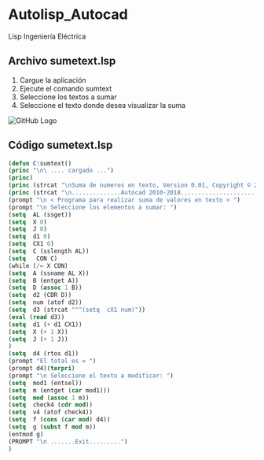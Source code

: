 # Autolisp_Autocad
Lisp Ingeniería Eléctrica

## Archivo sumetext.lsp
1. Cargue la aplicación
2. Ejecute el comando sumtext
3. Seleccione los textos a sumar
4. Seleccione el texto donde desea visualizar la suma

![GitHub Logo](https://image.ibb.co/foTs0U/SUMTEX.jpg)


## Código sumetext.lsp

```lisp
(defun C:sumtext()
(princ "\n\ .... cargado ...")
(princ)
(princ (strcat "\nSuma de numeros en texto, Version 0.01, Copyright © 2011 by Ing. Marco Polo"))
(princ (strcat "\n..............Autocad 2010-2018............................................."))
(prompt "\n < Programa para realizar suma de valores en texto > ")
(prompt "\n Seleccione los elementos a sumar: ")
(setq  AL (ssget))
(setq  X 0)
(setq  J 0)
(setq  d1 0)
(setq  CX1 0)
(setq  C (sslength AL))
(setq   CON C)
(while (/= X CON)
(setq  A (ssname AL X))
(setq  B (entget A))
(setq  D (assoc 1 B))
(setq  d2 (CDR D))
(setq  num (atof d2))
(setq  d3 (strcat """(setq  cX1 num)"))
(eval (read d3))
(setq  d1 (+ d1 CX1))
(setq  X (+ 1 X))
(setq  J (+ 1 J))
)
(setq  d4 (rtos d1))
(prompt "El total es = ")
(prompt d4)(terpri)
(prompt "\n Seleccione el texto a modificar: ")
(setq  mod1 (entsel))
(setq  m (entget (car mod1)))
(setq  mod (assoc 1 m))
(setq  check4 (cdr mod))
(setq  v4 (atof check4))
(setq  f (cons (car mod) d4))
(setq  g (subst f mod m))
(entmod g)
(PROMPT "\n .......Exit.........")
)

```


